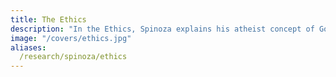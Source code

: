 ```yaml
---
title: The Ethics
description: "In the Ethics, Spinoza explains his atheist concept of God, which is now pantheism and is similar to the concept of the Brahma"
image: "/covers/ethics.jpg"
aliases:
  /research/spinoza/ethics
---
```


